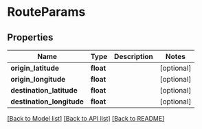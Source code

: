 # RouteParams

## Properties
Name | Type | Description | Notes
------------ | ------------- | ------------- | -------------
**origin_latitude** | **float** |  | [optional] 
**origin_longitude** | **float** |  | [optional] 
**destination_latitude** | **float** |  | [optional] 
**destination_longitude** | **float** |  | [optional] 

[[Back to Model list]](../README.md#documentation-for-models) [[Back to API list]](../README.md#documentation-for-api-endpoints) [[Back to README]](../README.md)


